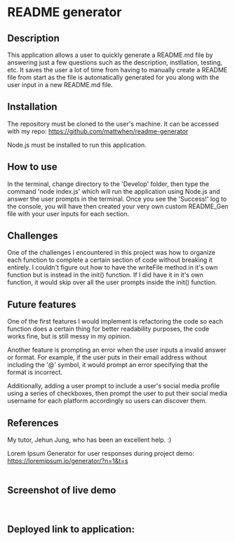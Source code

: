 # <b>README generator</b>

## <b>Description</b>
This application allows a user to quickly generate a README.md file by answering just a few questions such as the description, instllation, testing, etc. It saves the user a lot of time from having to manually create a README file from start as the file is automatically generated for you along with the user input in a new README.md file. 

## <b>Installation</b>
The repository must be cloned to the user's machine. It can be accessed with my repo: https://github.com/mattwhen/readme-generator

Node.js must be installed to run this application.

## <b>How to use</b>
In the terminal, change directory to the 'Develop' folder, then type the command 'node index.js' which will run the application using Node.js and answer the user prompts in the terminal. Once you see the 'Success!' log to the console, you will have then created your very own custom README_Gen file with your user inputs for each section. 

## <b>Challenges</b>
One of the challenges I encountered in this project was how to organize each function to complete a certain section of code without breaking it entirely. I couldn't figure out how to have the writeFile method in it's own function but is instead in the init() function. If I did have it in it's own function, it would skip over all the user prompts inside the init() function. 

## <b>Future features</b>
One of the first features I would implement is refactoring the code so each function does a certain thing for better readability purposes, the code works fine, but is still messy in my opinion. 

Another feature is prompting an error when the user inputs a invalid answer or format. For example, if the user puts in their email address without including the '@' symbol, it would prompt an error specifying that the format is incorrect. 

Additionally, adding a user prompt to include a user's social media profile using a series of checkboxes, then prompt the user to put their social media username for each platform accordingly so users can discover them.  


## <b>References</b>
My tutor, Jehun Jung, who has been an excellent help. :)

Lorem Ipsum Generator for user responses during project demo: 
https://loremipsum.io/generator/?n=1&t=s 
<br><br>

## <b>Screenshot of live demo<b>
<br>

## <b>Deployed link to application:



